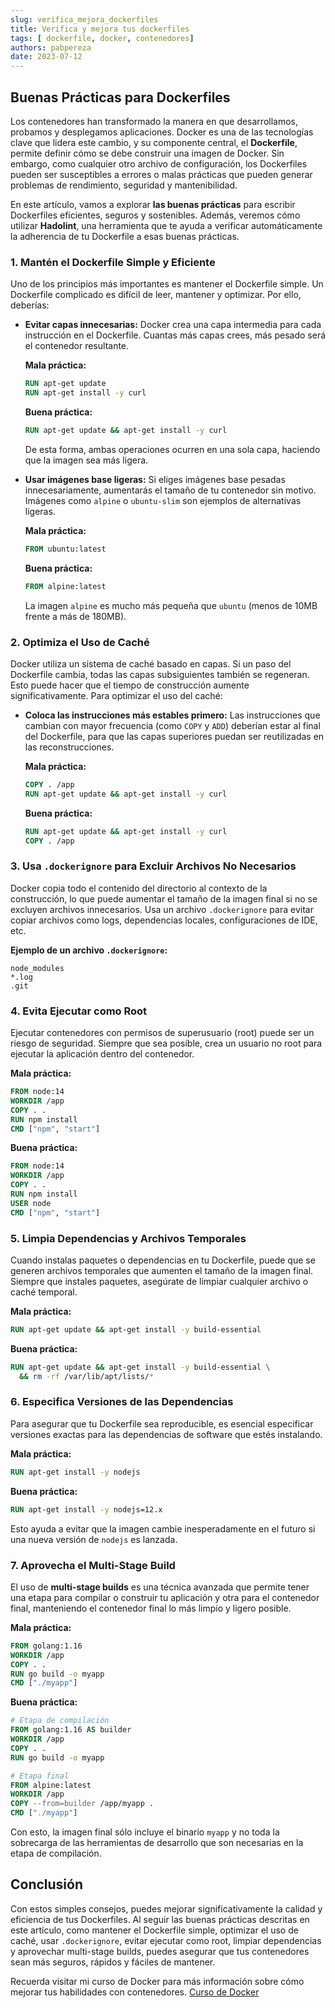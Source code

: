 ```yaml
---
slug: verifica_mejora_dockerfiles 
title: Verifica y mejora tus dockerfiles 
tags: [ dockerfile, docker, contenedores]
authors: pabpereza
date: 2023-07-12
---
```


## Buenas Prácticas para Dockerfiles

Los contenedores han transformado la manera en que desarrollamos, probamos y desplegamos aplicaciones. Docker es una de las tecnologías clave que lidera este cambio, y su componente central, el **Dockerfile**, permite definir cómo se debe construir una imagen de Docker. Sin embargo, como cualquier otro archivo de configuración, los Dockerfiles pueden ser susceptibles a errores o malas prácticas que pueden generar problemas de rendimiento, seguridad y mantenibilidad.

En este artículo, vamos a explorar **las buenas prácticas** para escribir Dockerfiles eficientes, seguros y sostenibles. Además, veremos cómo utilizar **Hadolint**, una herramienta que te ayuda a verificar automáticamente la adherencia de tu Dockerfile a esas buenas prácticas.


<!-- truncate -->

### 1. **Mantén el Dockerfile Simple y Eficiente**
Uno de los principios más importantes es mantener el Dockerfile simple. Un Dockerfile complicado es difícil de leer, mantener y optimizar. Por ello, deberías:

- **Evitar capas innecesarias:** Docker crea una capa intermedia para cada instrucción en el Dockerfile. Cuantas más capas crees, más pesado será el contenedor resultante.
  
  **Mala práctica:**
  ```dockerfile
  RUN apt-get update
  RUN apt-get install -y curl
  ```

  **Buena práctica:**
  ```dockerfile
  RUN apt-get update && apt-get install -y curl
  ```

  De esta forma, ambas operaciones ocurren en una sola capa, haciendo que la imagen sea más ligera.

- **Usar imágenes base ligeras:** Si eliges imágenes base pesadas innecesariamente, aumentarás el tamaño de tu contenedor sin motivo. Imágenes como `alpine` o `ubuntu-slim` son ejemplos de alternativas ligeras.

  **Mala práctica:**
  ```dockerfile
  FROM ubuntu:latest
  ```

  **Buena práctica:**
  ```dockerfile
  FROM alpine:latest
  ```

  La imagen `alpine` es mucho más pequeña que `ubuntu` (menos de 10MB frente a más de 180MB).

### 2. **Optimiza el Uso de Caché**
Docker utiliza un sistema de caché basado en capas. Si un paso del Dockerfile cambia, todas las capas subsiguientes también se regeneran. Esto puede hacer que el tiempo de construcción aumente significativamente. Para optimizar el uso del caché:

- **Coloca las instrucciones más estables primero:** Las instrucciones que cambian con mayor frecuencia (como `COPY` y `ADD`) deberían estar al final del Dockerfile, para que las capas superiores puedan ser reutilizadas en las reconstrucciones.

  **Mala práctica:**
  ```dockerfile
  COPY . /app
  RUN apt-get update && apt-get install -y curl
  ```

  **Buena práctica:**
  ```dockerfile
  RUN apt-get update && apt-get install -y curl
  COPY . /app
  ```

### 3. **Usa `.dockerignore` para Excluir Archivos No Necesarios**
Docker copia todo el contenido del directorio al contexto de la construcción, lo que puede aumentar el tamaño de la imagen final si no se excluyen archivos innecesarios. Usa un archivo `.dockerignore` para evitar copiar archivos como logs, dependencias locales, configuraciones de IDE, etc.

**Ejemplo de un archivo `.dockerignore`:**
```
node_modules
*.log
.git
```

### 4. **Evita Ejecutar como Root**
Ejecutar contenedores con permisos de superusuario (root) puede ser un riesgo de seguridad. Siempre que sea posible, crea un usuario no root para ejecutar la aplicación dentro del contenedor.

**Mala práctica:**
```dockerfile
FROM node:14
WORKDIR /app
COPY . .
RUN npm install
CMD ["npm", "start"]
```

**Buena práctica:**
```dockerfile
FROM node:14
WORKDIR /app
COPY . .
RUN npm install
USER node
CMD ["npm", "start"]
```

### 5. **Limpia Dependencias y Archivos Temporales**
Cuando instalas paquetes o dependencias en tu Dockerfile, puede que se generen archivos temporales que aumenten el tamaño de la imagen final. Siempre que instales paquetes, asegúrate de limpiar cualquier archivo o caché temporal.

**Mala práctica:**
```dockerfile
RUN apt-get update && apt-get install -y build-essential
```

**Buena práctica:**
```dockerfile
RUN apt-get update && apt-get install -y build-essential \
  && rm -rf /var/lib/apt/lists/*
```

### 6. **Especifica Versiones de las Dependencias**
Para asegurar que tu Dockerfile sea reproducible, es esencial especificar versiones exactas para las dependencias de software que estés instalando.

**Mala práctica:**
```dockerfile
RUN apt-get install -y nodejs
```

**Buena práctica:**
```dockerfile
RUN apt-get install -y nodejs=12.x
```

Esto ayuda a evitar que la imagen cambie inesperadamente en el futuro si una nueva versión de `nodejs` es lanzada.

### 7. **Aprovecha el Multi-Stage Build**
El uso de **multi-stage builds** es una técnica avanzada que permite tener una etapa para compilar o construir tu aplicación y otra para el contenedor final, manteniendo el contenedor final lo más limpio y ligero posible.

**Mala práctica:**
```dockerfile
FROM golang:1.16
WORKDIR /app
COPY . .
RUN go build -o myapp
CMD ["./myapp"]
```

**Buena práctica:**
```dockerfile
# Etapa de compilación
FROM golang:1.16 AS builder
WORKDIR /app
COPY . .
RUN go build -o myapp

# Etapa final
FROM alpine:latest
WORKDIR /app
COPY --from=builder /app/myapp .
CMD ["./myapp"]
```

Con esto, la imagen final sólo incluye el binario `myapp` y no toda la sobrecarga de las herramientas de desarrollo que son necesarias en la etapa de compilación.


## Conclusión
Con estos simples consejos, puedes mejorar significativamente la calidad y eficiencia de tus Dockerfiles. Al seguir las buenas prácticas descritas en este artículo, como mantener el Dockerfile simple, optimizar el uso de caché, usar `.dockerignore`, evitar ejecutar como root, limpiar dependencias y aprovechar multi-stage builds, puedes asegurar que tus contenedores sean más seguros, rápidos y fáciles de mantener.

Recuerda visitar mi curso de Docker para más información sobre cómo mejorar tus habilidades con contenedores. [Curso de Docker](https://pabpereza.dev/docs/cursos/docker)


